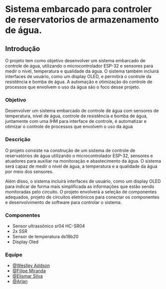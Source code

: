 
# Sistema embarcado para controler de reservatorios de armazenamento de água.

## Introdução

O projeto tem como objetivo desenvolver um sistema embarcado de controle de água, utilizando o microcontrolador ESP-32 e sensores para medir o nível, temperatura e qualidade da água. O sistema também incluirá interfaces de usuário, como um display OLED, e permitirá o controle da resistência e bomba de água. A automação e otimização do controle de processos que envolvem o uso da água são o foco desse projeto.


### Objetivo

Desenvolver um sistema embarcado de controle de água com sensores de temperatura, nível de água, controle de resistência e bomba de água, juntamente com uma IHM para interface de controle, é automatizar e otimizar o controle de processos que envolvem o uso da água

### Descrição

O projeto consiste na construção de um sistema de controle de reservatórios de água utilizando o microcontrolador ESP-32, sensores e atuadores para auxiliar na monitoração e abastecimento da água. O sistema será capaz de medir o nível de água, a temperatura e a qualidade da água por meio dos sensores.

Além disso, o sistema incluirá interfaces de usuário, como um display OLED para indicar de forma mais simplificada as informações que estão sendo monitoradas pelo circuito. O projeto envolverá a seleção de componentes adequados, projeto de circuitos eletrônicos para conectar os componentes e desenvolvimento de software para controlar o sistema.

### Componentes

- Sensor ultrassônico sr04 HC-SR04
- 2x SSR
- Sensor de temperatura ds18b20
- Display Oled

### Equipe

- [@Weslley Addson](https://github.com/wesquel/)
- [@Filipe Miranda](https://github.com/FilipeMiranda22/)
- [@Elismar Silva](https://github.com/Elismar13)
- [@Arlan](https://github.com/)

